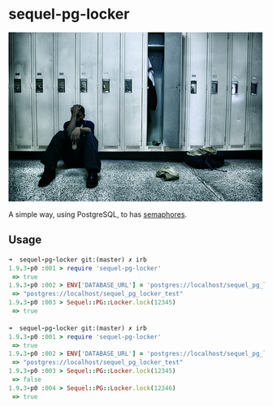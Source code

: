 # sequel-pg-locker

![](https://github.com/dylanegan/sequel-pg-locker/raw/master/sequel-pg-locker.jpg)

A simple way, using PostgreSQL, to has [semaphores](http://en.wikipedia.org/wiki/Semaphore_(programming)).

## Usage

```ruby
➜  sequel-pg-locker git:(master) ✗ irb
1.9.3-p0 :001 > require 'sequel-pg-locker'
 => true
1.9.3-p0 :002 > ENV['DATABASE_URL'] = 'postgres://localhost/sequel_pg_locker_test'
 => "postgres://localhost/sequel_pg_locker_test"
1.9.3-p0 :003 > Sequel::PG::Locker.lock(12345)
 => true

➜  sequel-pg-locker git:(master) ✗ irb
1.9.3-p0 :001 > require 'sequel-pg-locker'
 => true
1.9.3-p0 :002 > ENV['DATABASE_URL'] = 'postgres://localhost/sequel_pg_locker_test'
 => "postgres://localhost/sequel_pg_locker_test"
1.9.3-p0 :003 > Sequel::PG::Locker.lock(12345)
 => false
1.9.3-p0 :004 > Sequel::PG::Locker.lock(12346)
 => true
```
